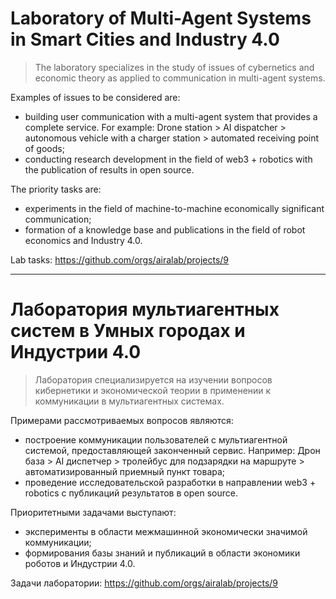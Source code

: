 # Laboratory of Multi-Agent Systems in Smart Cities and Industry 4.0

> The laboratory specializes in the study of issues of cybernetics and economic theory as applied to communication in multi-agent systems.

Examples of issues to be considered are:

* building user communication with a multi-agent system that provides a complete service. For example: Drone station > AI dispatcher > autonomous vehicle with a charger station > automated receiving point of goods;
* conducting research development in the field of web3 + robotics with the publication of results in open source.

The priority tasks are:

* experiments in the field of machine-to-machine economically significant communication;
* formation of a knowledge base and publications in the field of robot economics and Industry 4.0.

Lab tasks: https://github.com/orgs/airalab/projects/9

---

# Лаборатория мультиагентных систем в Умных городах и Индустрии 4.0 

> Лаборатория специализируется на изучении вопросов кибернетики и экономической теории в применении к коммуникации в мультиагентных системах.

Примерами рассмотриваемых вопросов являются:
* построение коммуникации пользователей с мультиагентной системой, предоставляющей законченный сервис. Например: Дрон база > AI диспетчер > тролейбус для подзарядки на маршруте > автоматизированный приемный пункт товара;
* проведение исследовательской разработки в направлении web3 + robotics с публикаций результатов в open source.

Приоритетными задачами выступают:

* эксперименты в области межмашинной экономически значимой коммуникации;
* формирования базы знаний и публикаций в области экономики роботов и Индустрии 4.0.

Задачи лаборатории: https://github.com/orgs/airalab/projects/9

